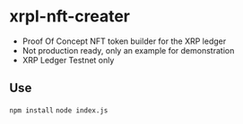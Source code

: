 # xrpl-nft-creater
 - Proof Of Concept NFT token builder for the XRP ledger
 - Not production ready, only an example for demonstration
 - XRP Ledger Testnet only


## Use
`npm install`
`node index.js`
